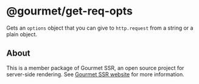# @gourmet/get-req-opts
Gets an `options` object that you can give to `http.request` from a string or a plain object.
## About
This is a member package of Gourmet SSR, an open source project for server-side rendering.
See [Gourmet SSR website](https://ssr.gourmetjs.org) for more information.
